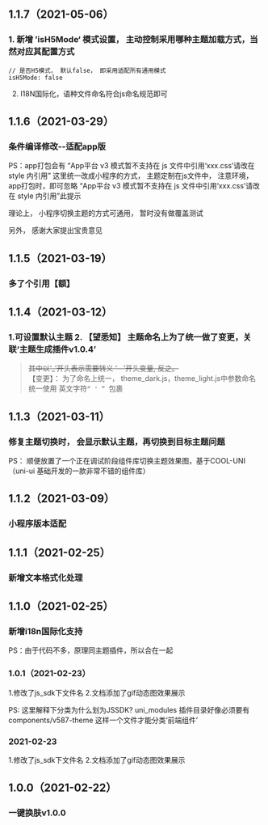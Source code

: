 ## 1.1.7（2021-05-06）
### 1.  新增 ’isH5Mode‘ 模式设置， 主动控制采用哪种主题加载方式，当然对应其配置方式
```
// 是否H5模式， 默认false， 即采用适配所有通用模式
isH5Mode: false
```
2. I18N国际化，语种文件命名符合js命名规范即可
## 1.1.6（2021-03-29）
### 条件编译修改--适配app版
PS：app打包会有 “App平台 v3 模式暂不支持在 js 文件中引用‘xxx.css’请改在 style 内引用”
这里统一改成小程序的方式， 主题定制在js文件中， 注意环境，app打包时，即可忽略 “App平台 v3 模式暂不支持在 js 文件中引用‘xxx.css’请改在 style 内引用”此提示

理论上， 小程序切换主题的方式可通用， 暂时没有做覆盖测试

另外， 感谢大家提出宝贵意见
## 1.1.5（2021-03-19）
### 多了个引用【额】
## 1.1.4（2021-03-12）
### 1.可设置默认主题 2. **【望悉知】** 主题命名上为了统一做了变更，关联‘主题生成插件v1.0.4’

> ~~其中以‘_’开头表示需要转义 ‘--’开头变量,  反之。~~  
> 【变更】： 为了命名上统一， theme_dark.js，theme_light.js中参数命名统一使用 英文字符`“ ' ” `包裹
## 1.1.3（2021-03-11）
### 修复主题切换时， 会显示默认主题，再切换到目标主题问题
PS： 顺便放置了一个正在调试阶段组件库切换主题效果图，基于COOL-UNI（uni-ui 基础开发的一款非常不错的组件库）
## 1.1.2（2021-03-09）
### 小程序版本适配
## 1.1.1（2021-02-25）
### 新增文本格式化处理
## 1.1.0（2021-02-25）
### 新增i18n国际化支持
PS：由于代码不多，原理同主题插件，所以合在一起
### 1.0.1（2021-02-23）  
1.修改了js_sdk下文件名
2.文档添加了gif动态图效果展示

PS: 这里解释下分类为什么划为JSSDK?  uni_modules 插件目录好像必须要有components/v587-theme 这样一个文件才能分类‘前端组件’
### 2021-02-23  
1.修改了js_sdk下文件名
2.文档添加了gif动态图效果展示
## 1.0.0（2021-02-22）
### 一键换肤v1.0.0
